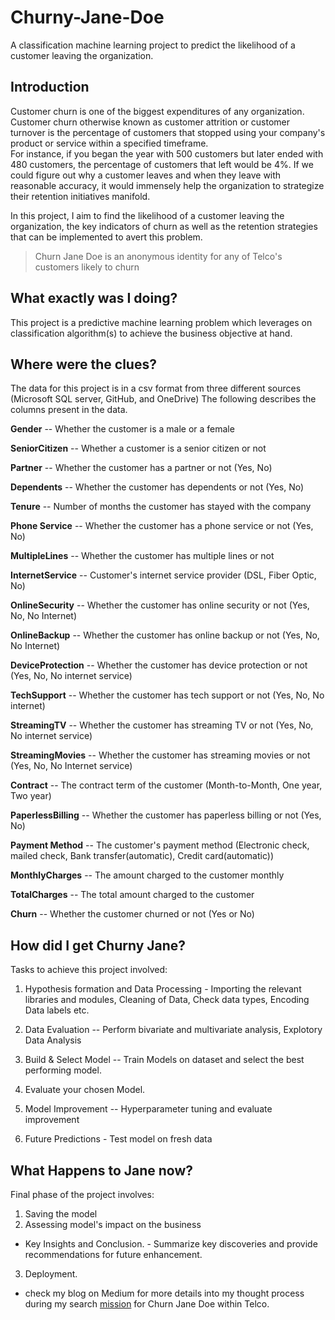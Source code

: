 # Churny-Jane-Doe
A classification machine learning project to predict the likelihood of a customer leaving the organization.

## Introduction

Customer churn is one of the biggest expenditures of any
organization. Customer churn otherwise known as customer attrition or
customer turnover is the percentage of customers that stopped using your
company\'s product or service within a specified timeframe.\
For instance, if you began the year with 500 customers but later ended
with 480 customers, the percentage of customers that left would be 4%.
If we could figure out why a customer leaves and when they leave with
reasonable accuracy, it would immensely help the organization to
strategize their retention initiatives manifold.

In this project, I aim to find the likelihood of a customer leaving the
organization, the key indicators of churn as well as the retention
strategies that can be implemented to avert this problem.

> Churn Jane Doe is an anonymous identity for any of Telco's customers likely to churn

## What exactly was I doing?
This project is a predictive machine learning problem which leverages on classification algorithm(s) to achieve the business objective at hand.

## Where were the clues?
The data for this project is in a csv format from three different sources (Microsoft SQL server, GitHub, and OneDrive) The following describes
the columns present in the data.

**Gender** -- Whether the customer is a male or a female

**SeniorCitizen** -- Whether a customer is a senior citizen or not

**Partner** -- Whether the customer has a partner or not (Yes, No)

**Dependents** -- Whether the customer has dependents or not (Yes, No)

**Tenure** -- Number of months the customer has stayed with the company

**Phone Service** -- Whether the customer has a phone service or not
(Yes, No)

**MultipleLines** -- Whether the customer has multiple lines or not

**InternetService** -- Customer's internet service provider (DSL, Fiber
Optic, No)

**OnlineSecurity** -- Whether the customer has online security or not
(Yes, No, No Internet)

**OnlineBackup** -- Whether the customer has online backup or not (Yes,
No, No Internet)

**DeviceProtection** -- Whether the customer has device protection or
not (Yes, No, No internet service)

**TechSupport** -- Whether the customer has tech support or not (Yes,
No, No internet)

**StreamingTV** -- Whether the customer has streaming TV or not (Yes,
No, No internet service)

**StreamingMovies** -- Whether the customer has streaming movies or not
(Yes, No, No Internet service)

**Contract** -- The contract term of the customer (Month-to-Month, One
year, Two year)

**PaperlessBilling** -- Whether the customer has paperless billing or
not (Yes, No)

**Payment Method** -- The customer's payment method (Electronic check,
mailed check, Bank transfer(automatic), Credit card(automatic))

**MonthlyCharges** -- The amount charged to the customer monthly

**TotalCharges** -- The total amount charged to the customer

**Churn** -- Whether the customer churned or not (Yes or No)

## How did I get Churny Jane?
Tasks to achieve this project involved:

1.  Hypothesis formation and Data Processing - Importing the relevant libraries and modules,
    Cleaning of Data, Check data types, Encoding Data labels etc.

2.  Data Evaluation -- Perform bivariate and multivariate analysis, Explotory Data Analysis

3.  Build & Select Model -- Train Models on dataset and select the best
    performing model.

4.  Evaluate your chosen Model.

5.  Model Improvement -- Hyperparameter tuning and evaluate improvement

6.  Future Predictions - Test model on fresh data


## What Happens to Jane now?
Final phase of the project involves:
1. Saving the model
2. Assessing model's impact on the business
- Key Insights and Conclusion. - Summarize key discoveries and provide recommendations for future enhancement.
3. Deployment.
- check my blog on Medium for more details into my thought process during my search [mission](https://medium.com/@pamelakushika/whos-leaving-next-097b2c5b3da1) for Churn Jane Doe within Telco.